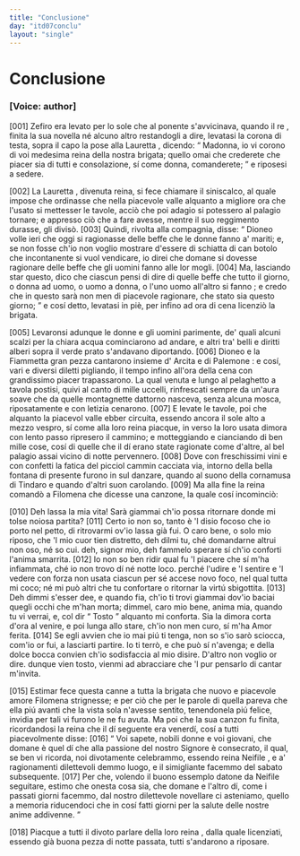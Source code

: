 ```yaml
---
title: "Conclusione"
day: "itd07conclu"
layout: "single"
---
```

<div id="d07conclu" type="conclusion" who="author">
 <h1>
  Conclusione
 </h1>
 <p>
  <h3>
   [Voice: author]
  </h3>
 </p>
 <p>
  <a name="p07970001">
   [001]
  </a>
  <name>
   Zefiro
  </name>
  era levato per lo sole che al ponente s'avvicinava, quando il
  <name persref="dioneo" type="person">
   re
  </name>
  , finita la sua novella n&eacute; alcuno altro restandogli a dire, levatasi la corona di testa, sopra il capo la pose alla
  <name persref="lauretta" type="person">
   Lauretta
  </name>
  , dicendo:
  <q direct="unspecified" who="dioneo">
   Madonna, io vi corono di voi medesima reina della nostra brigata; quello omai che crederete che piacer sia di tutti e consolazione, s&iacute; come donna, comanderete;
  </q>
  e riposesi a sedere.
 </p>
 <p>
  <a name="p07970002">
   [002]
  </a>
  La
  <name persref="lauretta" type="person">
   Lauretta
  </name>
  , divenuta reina, si fece chiamare il siniscalco, al quale impose che ordinasse che nella piacevole
  <name placeref="valledonnebrigata-01" type="place">
   valle
  </name>
  alquanto a migliore ora che l'usato si mettesser le tavole, acci&ograve; che poi adagio si potessero al
  <name placeref="palagiobrigata-02" type="place">
   palagio
  </name>
  tornare; e appresso ci&ograve; che a fare avesse, mentre il suo reggimento durasse, gli divis&ograve;.
  <a name="p07970003">
   [003]
  </a>
  Quindi, rivolta alla compagnia, disse:
  <q direct="unspecified" who="lauretta">
   <name persref="dioneo" type="person">
    Dioneo
   </name>
   volle ieri che oggi si ragionasse delle beffe che le donne fanno a' mariti; e, se non fosse ch'io non voglio mostrare d'essere di schiatta di can botolo che incontanente si vuol vendicare, io direi che domane si dovesse ragionare delle beffe che gli uomini fanno alle lor mogli.
   <a name="p07970004">
    [004]
   </a>
   Ma, lasciando star questo, dico che ciascun pensi di
   <seg type="topic">
    dire di quelle beffe che tutto il giorno, o donna ad uomo, o uomo a donna, o l'uno uomo all'altro si fanno
   </seg>
   ; e credo che in questo sar&agrave; non men di piacevole ragionare, che stato sia questo giorno;
  </q>
  e cos&iacute; detto, levatasi in pi&egrave;, per infino ad ora di cena licenzi&ograve; la brigata.
 </p>
 <p>
  <a name="p07970005">
   [005]
  </a>
  Levaronsi adunque le donne e gli uomini parimente, de' quali alcuni scalzi per la chiara acqua cominciarono ad andare, e altri tra' belli e diritti alberi sopra il verde prato s'andavano diportando.
  <a name="p07970006">
   [006]
  </a>
  <name persref="dioneo" type="person">
   Dioneo
  </name>
  e la
  <name persref="fiammetta" type="person">
   Fiammetta
  </name>
  gran pezza cantarono insieme d'
  <name persref="arcita" type="person">
   Arcita
  </name>
  e di
  <name persref="palemone" type="person">
   Palemone
  </name>
  : e cos&iacute;, vari e diversi diletti pigliando, il tempo infino all'ora della cena con grandissimo piacer trapassarono. La qual venuta e lungo al
  <name placeref="laghettobrigata-01" type="place">
   pelaghetto
  </name>
  a tavola postisi, quivi al canto di mille uccelli, rinfrescati sempre da un'aura soave che da quelle montagnette dattorno nasceva, senza alcuna mosca, riposatamente e con letizia cenarono.
  <a name="p07970007">
   [007]
  </a>
  E levate le tavole, poi che alquanto la
  <name placeref="valledonnebrigata-01" type="place">
   piacevol valle
  </name>
  ebber circuita, essendo ancora il sole alto a mezzo vespro, s&iacute; come alla loro
  <name persref="lauretta" type="person">
   reina
  </name>
  piacque, in verso la loro usata dimora con lento passo ripresero il cammino; e motteggiando e cianciando di ben mille cose, cos&iacute; di quelle che il d&iacute; erano state ragionate come d'altre, al
  <name placeref="palagiobrigata-02" type="place">
   bel palagio
  </name>
  assai vicino di notte pervennero.
  <a name="p07970008">
   [008]
  </a>
  Dove con freschissimi vini e con confetti la fatica del picciol cammin cacciata via, intorno della
  <name placeref="fontebrigata-01" type="place">
   bella fontana
  </name>
  di presente furono in sul danzare, quando al suono della cornamusa di
  <name persref="tindaro" type="person">
   Tindaro
  </name>
  e quando d'altri suon carolando.
  <a name="p07970009">
   [009]
  </a>
  Ma alla fine la
  <name>
   reina
  </name>
  comand&ograve; a
  <name persref="filomena" type="person">
   Filomena
  </name>
  che dicesse una canzone, la quale cos&iacute; incominci&ograve;:
 </p>
 <div3 type="song" who="filomena">
  <lg>
   <a name="p07970010">
    [010]
   </a>
   <l>
    Deh lassa la mia vita!
   </l>
   <l>
    Sar&agrave; giammai ch'io possa ritornare
   </l>
   <l>
    donde mi tolse noiosa partita?
   </l>
  </lg>
  <lg>
   <a name="p07970011">
    [011]
   </a>
   <l>
    Certo io non so, tanto &egrave; 'l disio focoso
   </l>
   <l>
    che io porto nel petto,
   </l>
   <l>
    di ritrovarmi ov'io lassa gi&agrave; fui.
   </l>
   <l>
    O caro bene, o solo mio riposo,
   </l>
   <l>
    che 'l mio cuor tien distretto,
   </l>
   <l>
    deh dilmi tu, ch&eacute; domandarne altrui
   </l>
   <l>
    non oso, n&eacute; so cui.
   </l>
   <l>
    deh, signor mio, deh fammelo sperare
   </l>
   <l>
    s&iacute; ch'io conforti l'anima smarrita.
   </l>
  </lg>
  <lg>
   <a name="p07970012">
    [012]
   </a>
   <l>
    Io non so ben ridir qual fu 'l piacere
   </l>
   <l>
    che s&iacute; m'ha infiammata,
   </l>
   <l>
    ch&eacute; io non trovo d&iacute; n&eacute; notte loco.
   </l>
   <l>
    perch&eacute; l'udire e 'l sentire e 'l vedere
   </l>
   <l>
    con forza non usata
   </l>
   <l>
    ciascun per s&eacute; accese novo foco,
   </l>
   <l>
    nel qual tutta mi coco;
   </l>
   <l>
    n&eacute; mi pu&ograve; altri che tu confortare
   </l>
   <l>
    o ritornar la virt&uacute; sbigottita.
   </l>
  </lg>
  <lg>
   <a name="p07970013">
    [013]
   </a>
   <l>
    Deh dimmi s'esser dee, e quando fia,
   </l>
   <l>
    ch'io ti trovi giammai
   </l>
   <l>
    dov'io baciai quegli occhi che m'han morta;
   </l>
   <l>
    dimmel, caro mio bene, anima mia,
   </l>
   <l>
    quando tu vi verrai, e, col dir
    <q direct="unspecified">
     Tosto
    </q>
    alquanto mi conforta.
   </l>
   <l>
    Sia la dimora corta
   </l>
   <l>
    d'ora al venire, e poi lunga allo stare,
   </l>
   <l>
    ch'io non men curo, s&iacute; m'ha Amor ferita.
   </l>
  </lg>
  <lg>
   <a name="p07970014">
    [014]
   </a>
   <l>
    Se egli avvien che io mai pi&uacute; ti tenga,
   </l>
   <l>
    non so s'io sar&ograve; sciocca,
   </l>
   <l>
    com'io or fui, a lasciarti partire.
   </l>
   <l>
    Io ti terr&ograve;, e che pu&ograve; s&iacute; n'avenga;
   </l>
   <l>
    e della dolce bocca
   </l>
   <l>
    convien ch'io sodisfaccia al mio disire.
   </l>
   <l>
    D'altro non voglio or dire.
   </l>
   <l>
    dunque vien tosto, vienmi ad abracciare
   </l>
   <l>
    che 'l pur pensarlo di cantar m'invita.
   </l>
  </lg>
 </div3>
 <p>
  <a name="p07970015">
   [015]
  </a>
  Estimar fece questa canne a tutta la brigata che nuovo e piacevole amore
  <name persref="filomena" type="person">
   Filomena
  </name>
  strignesse; e per ci&ograve; che per le parole di quella pareva che ella pi&uacute; avanti che la vista sola n'avesse sentito, tenendonela pi&uacute; felice, invidia per tali vi furono le ne fu avuta. Ma poi che la sua canzon fu finita, ricordandosi la
  <name persref="lauretta" type="person">
   reina
  </name>
  che il d&iacute; seguente era venerd&iacute;, cos&iacute; a tutti piacevolmente disse:
  <a name="p07970016">
   [016]
  </a>
  <q direct="unspecified" who="lauretta">
   Voi sapete, nobili donne e voi giovani, che domane &egrave; quel d&iacute; che alla passione del nostro Signore &egrave; consecrato, il qual, se ben vi ricorda, noi divotamente celebrammo, essendo reina
   <name persref="neifile" type="person">
    Neifile
   </name>
   , e a' ragionamenti dilettevoli demmo luogo, e il simigliante facemmo del sabato subsequente.
   <a name="p07970017">
    [017]
   </a>
   Per che, volendo il buono essemplo datone da
   <name persref="neifile" type="person">
    Neifile
   </name>
   seguitare, estimo che onesta cosa sia, che domane e l'altro d&iacute;, come i passati giorni facemmo, dal nostro dilettevole novellare ci asteniamo, quello a memoria riducendoci che in cos&iacute; fatti giorni per la salute delle nostre anime addivenne.
  </q>
 </p>
 <p>
  <a name="p07970018">
   [018]
  </a>
  Piacque a tutti il divoto parlare della loro
  <name persref="lauretta" type="person">
   reina
  </name>
  , dalla quale licenziati, essendo gi&agrave; buona pezza di notte passata, tutti s'andarono a riposare.
 </p>
</div>